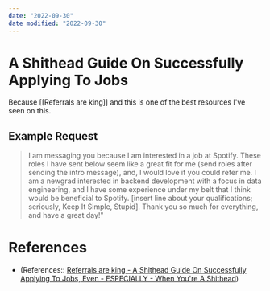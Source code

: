 ```yaml
---
date: "2022-09-30"
date modified: "2022-09-30"
---
```


# A Shithead Guide On Successfully Applying To Jobs
Because [[Referrals are king]] and this is one of the best resources I've seen on this.

## Example Request
> I am messaging you because I am interested in a job at Spotify. These roles I have sent below seem like a great fit for me (send roles after sending the intro message), and, I would love if you could refer me. I am a newgrad interested in backend development with a focus in data engineering, and I have some experience under my belt that I think would be beneficial to Spotify. [insert line about your qualifications; seriously, Keep It Simple, Stupid]. Thank you so much for everything, and have a great day!"

# References
- (References:: [Referrals are king - A Shithead Guide On Successfully Applying To Jobs, Even - ESPECIALLY - When You're A Shithead](httpswww.reddit.comrcscareerquestionscommentsuczkayreferrals_are_king_a_shithead_guide_on))
